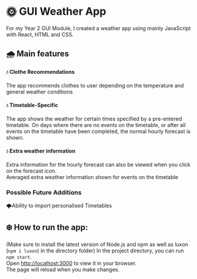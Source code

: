 # 🌞 GUI Weather App

For my Year 2 GUI Module, I created a weather app using mainly JavaScript with React, HTML and CSS.


## 🌧️ Main features

#### 💧 Clothe Recommendations
The app recommends clothes to user depending on the temperature and general weather conditions

#### 💧 Timetable-Specific
The app shows the weather for certain times specified by a pre-entered timetable. On days where there are no events on the timetable, or after all events on the timetable have been completed, the normal hourly forecast is shown. 

#### 💧 Extra weather information
Extra information for the hourly forecast can also be viewed when you click on the forecast icon.\
Averaged extra weather information shown for events on the timetable

### Possible Future Additions
🌩️Ability to import personalised Timetables



## ❄️ How to run the app:

(Make sure to install the latest version of Node.js and npm as well as luxon (`npm i luxon`) in the directory folder)
In the project directory, you can run `npm start`.\
Open [http://localhost:3000](http://localhost:3000) to view it in your browser.\
The page will reload when you make changes.
